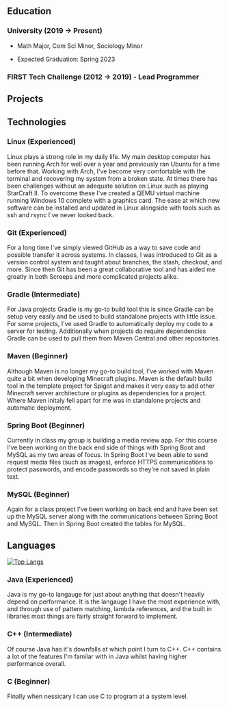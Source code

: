 ## Education

### University (2019 -> Present)

- Math Major, Com Sci Minor, Sociology Minor

- Expected Graduation: Spring 2023

### FIRST Tech Challenge (2012 -> 2019) - Lead Programmer

## Projects

## Technologies

### Linux (Experienced)

Linux plays a strong role in my daily life. My main desktop computer has been running Arch for well over a year and previously ran Ubuntu for a time before that. Working with Arch, I've become very comfortable with the terminal and recovering my system from a broken state. At times there has been challenges without an adequate solution on Linux such as playing StarCraft II. To overcome these I've created a QEMU virtual machine running Windows 10 complete with a graphics card. The ease at which new software can be installed and updated in Linux alongside with tools such as ssh and rsync I've never looked back.

### Git (Experienced)

For a long time I've simply viewed GitHub as a way to save code and possible transfer it across systems. In classes, I was introduced to Git as a version control system and taught about branches, the stash, checkout, and more. Since then Git has been a great collaborative tool and has aided me greatly in both Screeps and more complicated projects alike.

### Gradle (Intermediate)

For Java projects Gradle is my go-to build tool this is since Gradle can be setup very easily and be used to build standalone projects with little issue. For some projects, I've used Gradle to automatically deploy my code to a server for testing. Additionally when projects do require dependencies Gradle can be used to pull them from Maven Central and other repositories.

### Maven (Beginner)

Although Maven is no longer my go-to build tool, I've worked with Maven quite a bit when developing Minecraft plugins. Maven is the default build tool in the template project for Spigot and makes it very easy to add other Minecraft server architecture or plugins as dependencies for a project. Where Maven initaly fell apart for me was in standalone projects and automatic deployment. 

### Spring Boot (Beginner)

Currently in class my group is building a media review app. For this course I've been working on the back end side of things with Spring Boot and MySQL as my two areas of focus. In Spring Boot I've been able to send request media files (such as images), enforce HTTPS communications to protect passwords, and encode passwords so they're not saved in plain text.

### MySQL (Beginner)

Again for a class project I've been working on back end and have been set up the MySQL server along with the communications between Spring Boot and MySQL. Then in Spring Boot created the tables for MySQL.

## Languages

[![Top Langs](https://github-readme-stats.vercel.app/api/top-langs/?username=math0898&layout=compact)](https://github.com/anuraghazra/github-readme-stats)

### Java (Experienced)

Java is my go-to langauge for just about anything that doesn't heavily depend on performance. It is the langauge I have the most experience with, and through use of pattern matching, lambda references, and the built in libraries most things are fairly straight forward to implement. 

### C++ (Intermediate)

Of course Java has it's downfalls at which point I turn to C++. C++ contains a lot of the features I'm familar with in Java whilst having higher performance overall.

### C (Beginner)

Finally when nessicary I can use C to program at a system level.
